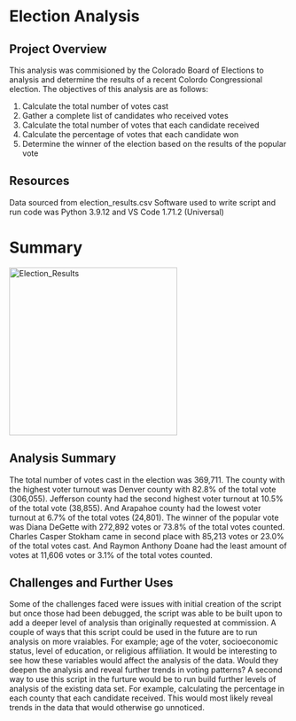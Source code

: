 # Election Analysis

## Project Overview
  This analysis was commisioned by the Colorado Board of Elections to analysis and determine the results of a recent Colordo Congressional election. The objectives of this analysis are as follows:
  
  1. Calculate the total number of votes cast
  2. Gather a complete list of candidates who received votes
  3. Calculate the total number of votes that each candidate received
  4. Calculate the percentage of votes that each candidate won
  5. Determine the winner of the election based on the results of the popular vote
  
## Resources
  Data sourced from election_results.csv
  Software used to write script and run code was Python 3.9.12 and VS Code 1.71.2 (Universal)

# Summary

<img width="303" alt="Election_Results" src="https://user-images.githubusercontent.com/112291888/192185361-bf039d86-2cef-4d12-b004-2a77ca7543cf.png">

## Analysis Summary
  The total number of votes cast in the election was 369,711. The county with the highest voter turnout was Denver county with 82.8% of the total vote (306,055). Jefferson county had the second highest voter turnout at 10.5% of the total vote (38,855). And Arapahoe county had the lowest voter turnout at 6.7% of the total votes (24,801). 
  The winner of the popular vote was Diana DeGette with 272,892 votes or 73.8% of the total votes counted. Charles Casper Stokham came in second place with 85,213 votes or 23.0% of the total votes cast. And Raymon Anthony Doane had the least amount of votes at 11,606 votes or 3.1% of the total votes counted.

## Challenges and Further Uses
  Some of the challenges faced were issues with initial creation of the script but once those had been debugged, the script was able to be built upon to add a deeper level of analysis than originally requested at commission. 
  A couple of ways that this script could be used in the future are to run analysis on more vraiables. For example; age of the voter, socioeconomic status, level of education, or religious affiliation. It would be interesting to see how these variables would affect the analysis of the data. Would they deepen the analysis and reveal further trends in voting patterns? A second way to use this script in the furture would be to run build further levels of analysis of the existing data set. For example, calculating the percentage in each county that each candidate received. This would most likely reveal trends in the data that would otherwise go unnoticed. 
